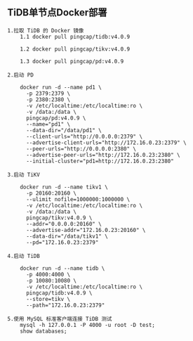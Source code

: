 ## TiDB单节点Docker部署

    1.拉取 TiDB 的 Docker 镜像
        1.1 docker pull pingcap/tidb:v4.0.9
    
        1.2 docker pull pingcap/tikv:v4.0.9
    
        1.3 docker pull pingcap/pd:v4.0.9
        
    2.启动 PD
    
        docker run -d --name pd1 \
          -p 2379:2379 \
          -p 2380:2380 \
          -v /etc/localtime:/etc/localtime:ro \
          -v /data:/data \
          pingcap/pd:v4.0.9 \
          --name="pd1" \
          --data-dir="/data/pd1" \
          --client-urls="http://0.0.0.0:2379" \
          --advertise-client-urls="http://172.16.0.23:2379" \
          --peer-urls="http://0.0.0.0:2380" \
          --advertise-peer-urls="http://172.16.0.23:2380" \
          --initial-cluster="pd1=http://172.16.0.23:2380"
          
    3.启动 TiKV
    
        docker run -d --name tikv1 \
          -p 20160:20160 \
          --ulimit nofile=1000000:1000000 \
          -v /etc/localtime:/etc/localtime:ro \
          -v /data:/data \
          pingcap/tikv:v4.0.9 \
          --addr="0.0.0.0:20160" \
          --advertise-addr="172.16.0.23:20160" \
          --data-dir="/data/tikv1" \
          --pd="172.16.0.23:2379"
          
    4.启动 TiDB
    
        docker run -d --name tidb \
          -p 4000:4000 \
          -p 10080:10080 \
          -v /etc/localtime:/etc/localtime:ro \
          pingcap/tidb:v4.0.9 \
          --store=tikv \
          --path="172.16.0.23:2379"
          
    5.使用 MySQL 标准客户端连接 TiDB 测试
        mysql -h 127.0.0.1 -P 4000 -u root -D test;
        show databases;